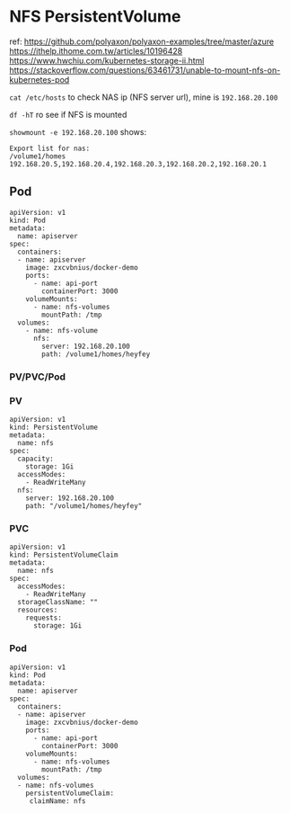 # NFS PersistentVolume 

ref: 
https://github.com/polyaxon/polyaxon-examples/tree/master/azure
https://ithelp.ithome.com.tw/articles/10196428
https://www.hwchiu.com/kubernetes-storage-ii.html
https://stackoverflow.com/questions/63461731/unable-to-mount-nfs-on-kubernetes-pod

`cat /etc/hosts` to check NAS ip (NFS server url), mine is `192.168.20.100`

`df -hT` ro see if NFS is mounted

`showmount -e 192.168.20.100`
shows:
```
Export list for nas:
/volume1/homes 192.168.20.5,192.168.20.4,192.168.20.3,192.168.20.2,192.168.20.1
```

## Pod

```
apiVersion: v1
kind: Pod
metadata:
  name: apiserver
spec:
  containers:
  - name: apiserver
    image: zxcvbnius/docker-demo
    ports:
      - name: api-port
        containerPort: 3000
    volumeMounts:
      - name: nfs-volumes
        mountPath: /tmp
  volumes:
    - name: nfs-volume
      nfs:
        server: 192.168.20.100
        path: /volume1/homes/heyfey
```

### PV/PVC/Pod

### PV
```
apiVersion: v1
kind: PersistentVolume
metadata:
  name: nfs
spec:
  capacity:
    storage: 1Gi
  accessModes:
    - ReadWriteMany
  nfs:
    server: 192.168.20.100
    path: "/volume1/homes/heyfey"
```

### PVC
```
apiVersion: v1
kind: PersistentVolumeClaim
metadata:
  name: nfs
spec:
  accessModes:
    - ReadWriteMany
  storageClassName: ""
  resources:
    requests:
      storage: 1Gi
```

### Pod
```
apiVersion: v1
kind: Pod
metadata:
  name: apiserver
spec:
  containers:
  - name: apiserver
    image: zxcvbnius/docker-demo
    ports:
      - name: api-port
        containerPort: 3000
    volumeMounts:
      - name: nfs-volumes
        mountPath: /tmp
  volumes:
  - name: nfs-volumes
    persistentVolumeClaim:
     claimName: nfs
```
